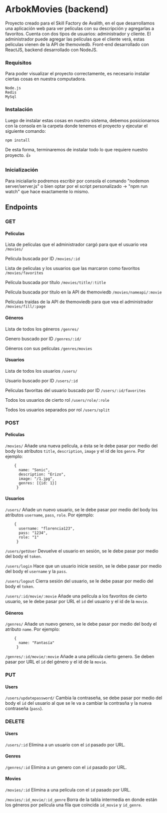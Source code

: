 # ArbokMovies (backend)

Proyecto creado para el Skill Factory de Avalith, en el que desarrollamos una aplicación web para ver películas con su descripción y agregarlas a favoritos. Cuenta con dos tipos de usuarios: administrador y cliente. El administrador puede agregar las películas que el cliente verá, estas peliculas vienen de la API de themoviedb. Front-end desarrollado con ReactJS, backend desarrollado con NodeJS.

### Requisitos

Para poder visualizar el proyecto correctamente, es necesario instalar ciertas cosas en nuestra computadora.

```
Node.js
Redis
MySql
```

### Instalación

Luego de instalar estas cosas en nuestro sistema, debemos posicionarnos con la consola en la carpeta donde tenemos el proyecto y ejecutar el siguiente comando:

```
npm install
```

De esta forma, terminaremos de instalar todo lo que requiere nuestro proyecto. :+1:

### Inicialización

Para inicialiarlo podremos escribir por consola el comando "nodemon server/server.js" o bien optar por el script personalizado -> "npm run watch" que hace exactamente lo mismo.

## Endpoints

### GET

#### Películas

Lista de películas que el administrador cargó para que el usuario vea
`/movies/`

Pelicula buscada por ID
`/movies/:id`

Lista de peliculas y los usuarios que las marcaron como favoritos
`/movies/favorites`

Película buscada por título
`/movies/title/:title`

Película buscada por titulo en la API de themoviedb
`/movies/nameapi/:movie`

Películas traídas de la API de themoviedb para que vea el administrador
`/movies/fill/:page`

#### Géneros

Lista de todos los géneros
`/genres/`

Genero buscado por ID
`/genres/:id/`

Géneros con sus películas
`/genres/movies`

#### Usuarios

Lista de todos los usuarios
`/users/`

Usuario buscado por ID
`/users/:id`

Peliculas favoritas del usuario buscado por ID
`/users/:id/favorites`

Todos los usuarios de cierto rol
`/users/role/:role`

Todos los usuarios separados por rol
`/users/split`

### POST

#### Películas

`/movies/`
Añade una nueva película, a ésta se le debe pasar por medio del body los atributos `title`, `description`, `image` y el id de los `genre`. Por ejemplo:

```
    {
      name: "Sonic",
      description: "Erizo",
      image: "/1.jpg",
      genres: [{id: 1}]
     }
```

#### Usuarios

`/users/`
Añade un nuevo usuario, se le debe pasar por medio del body los atributos `username`, `pass`, `role`. Por ejemplo:

```
    {
      username: "florencia123",
      pass: "1234",
      role: "1"
     }
```

`/users/getUser`
Devuelve el usuario en sesión, se le debe pasar por medio del body el `token`.

`/users/login`
Hace que un usuario inicie sesión, se le debe pasar por medio del body el `username` y la `pass`.

`/users/logout`
Cierra sesión del usuario, se le debe pasar por medio del body el `token`.

`/users/:id/movie/:movie`
Añade una película a los favoritos de cierto usuario, se le debe pasar por URL el `id` del usuario y el id de la `movie`.

#### Géneros

`/genres/`
Añade un nuevo genero, se le debe pasar por medio del body el atributo `name`. Por ejemplo:

```
    {
      name: "Fantasía"
     }
```

`/genres/:id/movie/:movie`
Añade a una pélicula cierto genero. Se deben pasar por URL el `id` del género y el id de la `movie`.

### PUT

#### Users

`/users/updatepassword/`
Cambia la contraseña, se debe pasar por medio del body el `id` del usuario al que se le va a cambiar la contrasña y la nueva contraseña (`pass`).

### DELETE

#### Users

`/users/:id`
Elimina a un usuario con el `id` pasado por URL.

#### Genres

`/genres/:id`
Elimina a un genero con el `id` pasado por URL.

#### Movies

`/movies/:id`
Elimina a una película con el `id` pasado por URL.

`/movies/:id_movie/:id_genre`
Borra de la tabla intermedia en donde están los géneros por película una fila que coincida `id_movie` y `id_genre`.
